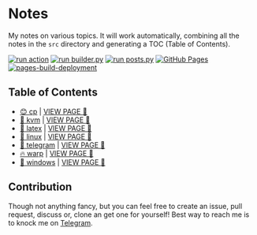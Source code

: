 # Notes

My notes on various topics. It will work automatically, combining all the notes in the `src` directory and generating a TOC (Table of Contents).

[![run action](https://github.com/SharafatKarim/notes/actions/workflows/action.yml/badge.svg)](https://github.com/SharafatKarim/notes/actions/workflows/action.yml)
[![run builder.py](https://github.com/SharafatKarim/notes/actions/workflows/action.yml/badge.svg)](https://github.com/SharafatKarim/notes/actions/workflows/action.yml)
[![run posts.py](https://github.com/SharafatKarim/notes/actions/workflows/posts.yml/badge.svg)](https://github.com/SharafatKarim/notes/actions/workflows/posts.yml)
[![GitHub Pages](https://github.com/SharafatKarim/notes/actions/workflows/gh-pages.yml/badge.svg)](https://github.com/SharafatKarim/notes/actions/workflows/gh-pages.yml)
[![pages-build-deployment](https://github.com/SharafatKarim/notes/actions/workflows/pages/pages-build-deployment/badge.svg)](https://github.com/SharafatKarim/notes/actions/workflows/pages/pages-build-deployment)


## Table of Contents

- [😊 cp](src/cp.md) | [VIEW PAGE 🤖](https://sharafat.is-a.dev/notes/cp)
- [🌈 kvm](src/kvm.md) | [VIEW PAGE 🌟](https://sharafat.is-a.dev/notes/kvm)
- [🍕 latex](src/latex.md) | [VIEW PAGE 🌟](https://sharafat.is-a.dev/notes/latex)
- [🌈 linux](src/linux.md) | [VIEW PAGE 🎸](https://sharafat.is-a.dev/notes/linux)
- [👾 telegram](src/telegram.md) | [VIEW PAGE 🎉](https://sharafat.is-a.dev/notes/telegram)
- [🔥 warp](src/warp.md) | [VIEW PAGE 🎉](https://sharafat.is-a.dev/notes/warp)
- [🎉 windows](src/windows.md) | [VIEW PAGE 🚀](https://sharafat.is-a.dev/notes/windows)

## Contribution

Though not anything fancy, but you can feel free to create an issue, pull request, discuss or, clone an get one for yourself!
Best way to reach me is to knock me on [Telegram](https://t.me/SharafatKarim).

